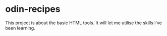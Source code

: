 # odin-recipes

This project is about the basic HTML tools.
It will let me utilise the skills i've been learning.
